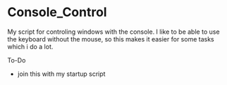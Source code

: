 # Console_Control
My script for controling windows with the console. I like to be able to use the keyboard without the mouse, so this makes it easier for some tasks which i do a lot.

To-Do
 - join this with my startup script

